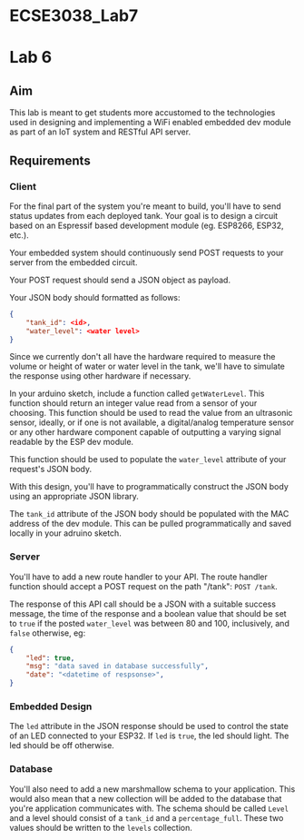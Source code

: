 # ECSE3038_Lab7
# Lab 6

## Aim

This lab is meant to get students more accustomed to the technologies used in designing and implementing a WiFi enabled embedded dev module as part of an IoT system and RESTful API server.

## Requirements

### Client

For the final part of the system you're meant to build, you'll have to send status updates from each deployed tank. Your goal is to design a circuit based on an Espressif based development module (eg. ESP8266, ESP32, etc.).

Your embedded system should continuously send POST requests to your server from the embedded circuit. 

Your POST request should send a JSON object as payload.

Your JSON body should formatted as follows:

```json
{
	"tank_id": <id>, 
	"water_level": <water level>
} 
```

Since we currently don't all have the hardware required to measure the volume or height of water or water level in the tank, we'll have to simulate the response using other hardware if necessary. 

In your arduino sketch, include a function called `getWaterLevel`. This function should return an integer value read from a sensor of your choosing. This function should be used to read the value from an ultrasonic sensor, ideally, or if one is not available, a digital/analog temperature sensor or any other hardware component capable of outputting a varying signal readable by the ESP dev module.

This function should be used to populate the `water_level` attribute of your request's JSON body. 

With this design, you'll have to programmatically construct the JSON body using an appropriate JSON library.

The `tank_id` attribute of the JSON body should be populated with the MAC address of the dev module. This can be pulled programmatically and saved locally in your adruino sketch.

### Server

You'll have to add a new route handler to your API. The route handler function should accept a POST request on the path "/tank": `POST /tank`.

The response of this API call should be a JSON with a suitable success message, the time of the response and a boolean value that should be set to `true` if the posted `water_level` was between 80 and 100, inclusively, and `false` otherwise, eg:

```json
{
	"led": true,
	"msg": "data saved in database successfully",
	"date": "<datetime of respsonse>",
}
```

### Embedded Design

The `led` attribute in the JSON response should be used to control the state of an LED connected to your ESP32. If `led` is `true`, the led should light. The led should be off otherwise.

### Database

You'll also need to add a new marshmallow schema to your application. This would also mean that a new collection will be added to the database that you're application communicates with.  The schema should be called `Level` and a level should consist of a `tank_id` and a `percentage_full`. These two values should be written to the `levels` collection.

